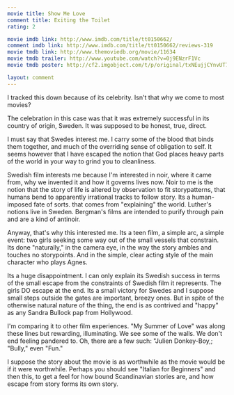 ```yaml
---
movie title: Show Me Love
comment title: Exiting the Toilet
rating: 2

movie imdb link: http://www.imdb.com/title/tt0150662/
comment imdb link: http://www.imdb.com/title/tt0150662/reviews-319
movie tmdb link: http://www.themoviedb.org/movie/11634
movie tmdb trailer: http://www.youtube.com/watch?v=0j9ENzrF1Vc
movie tmdb poster: http://cf2.imgobject.com/t/p/original/txNEujjCYnvUT7grCxGkD5zHcqd.jpg

layout: comment
---
```


I tracked this down because of its celebrity. Isn't that why we come to most movies?

The celebration in this case was that it was extremely successful in its country of origin, Sweden. It was supposed to be honest, true, direct.

I must say that Swedes interest me. I carry some of the blood that binds them together, and much of the overriding sense of obligation to self. It seems however that I have escaped the notion that God places heavy parts of the world in your way to grind you to cleanliness.

Swedish film interests me because I'm interested in noir, where it came from, why we invented it and how it governs lives now. Noir to me is the notion that the story of life is altered by observation to fit storypatterns, that humans bend to apparently irrational tracks to follow story. Its a human-imposed fate of sorts. that comes from "explaining" the world. Luther's notions live in Sweden. Bergman's films are intended to purify through pain and are a kind of antinoir.

Anyway, that's why this interested me. Its a teen film, a simple arc, a simple event: two girls seeking some way out of the small vessels that constrain. Its done "naturally," in the camera eye, in the way the story ambles and touches no storypoints. And in the simple, clear acting style of the main character who plays Agnes.

Its a huge disappointment. I can only explain its Swedish success in terms of the small escape from the constraints of Swedish film it represents. The girls DO escape at the end. Its a small victory for Swedes and I suppose small steps outside the gates are important, breezy ones. But in spite of the otherwise natural nature of the thing, the end is as contrived and "happy" as any Sandra Bullock pap from Hollywood.

I'm comparing it to other film experiences. "My Summer of Love" was along these lines but rewarding, illuminating. We see some of the walls. We don't end feeling pandered to. Oh, there are a few such: "Julien Donkey-Boy,; "Bully," even "Fun."

I suppose the story about the movie is as worthwhile as the movie would be if it were worthwhile. Perhaps you should see "Italian for Beginners" and then this, to get a feel for how bound Scandinavian stories are, and how escape from story forms its own story.